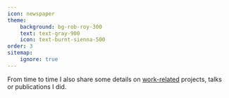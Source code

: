 ```yaml
---
icon: newspaper
theme:
    background: bg-rob-roy-300
    text: text-gray-900
    icon: text-burnt-sienna-500
order: 3
sitemap:
    ignore: true
---
```


From time to time I also share some details on [work-related](/work/) projects, talks or publications I did.
